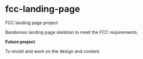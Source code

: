 # fcc-landing-page
FCC landing page project

Barebones landing page skeleton to meet the FCC requirements.

**Future project**

To revisit and work on the design and content.
